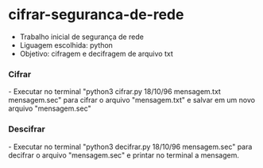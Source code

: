 # cifrar-seguranca-de-rede
- Trabalho inicial de segurança de rede
- Liguagem escolhida: python 
- Objetivo: cifragem e decifragem de arquivo txt 

<h3> Cifrar </h3>
  - Executar no terminal "python3 cifrar.py 18/10/96 mensagem.txt mensagem.sec" para cifrar o arquivo "mensagem.txt" e salvar em um novo arquivo "mensagem.sec"
<h3> Descifrar </h3>
  - Executar no terminal "python3 decifrar.py 18/10/96 mensagem.sec" para decifrar o arquivo "mensagem.sec" e printar no terminal a mensagem. 


